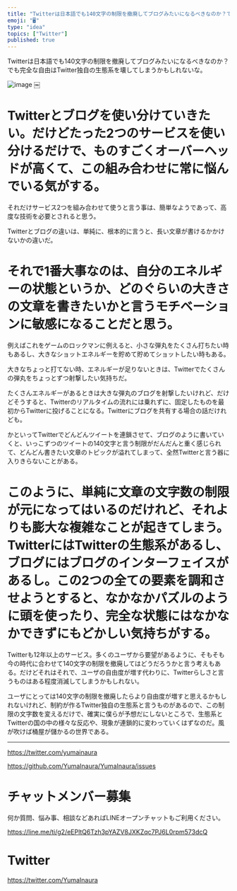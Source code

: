 ```yaml
---
title: "Twitterは日本語でも140文字の制限を撤廃してブログみたいになるべきなのか？でも完全な自由はTwitter独自の生態系を壊してしまうか"
emoji: "🖥"
type: "idea"
topics: ["Twitter"]
published: true
---
```


Twitterは日本語でも140文字の制限を撤廃してブログみたいになるべきなのか？でも完全な自由はTwitter独自の生態系を壊してしまうかもしれないな。

![image](https://user-images.githubusercontent.com/13635059/51148196-9a0eb580-18a0-11e9-8214-ce8d0b5e0c66.png)
￼


# Twitterとブログを使い分けていきたい。だけどたった2つのサービスを使い分けるだけで、ものすごくオーバーヘッドが高くて、この組み合わせに常に悩んでいる気がする。

それだけサービス2つを組み合わせて使うと言う事は、簡単なようであって、高度な技術を必要とされると思う。

Twitterとブログの違いは、単純に、根本的に言うと、長い文章が書けるかかけないかの違いだ。

# それで1番大事なのは、自分のエネルギーの状態というか、どのぐらいの大きさの文章を書きたいかと言うモチベーションに敏感になることだと思う。

例えばこれをゲームのロックマンに例えると、小さな弾丸をたくさん打ちたい時もあるし、大きなショットエネルギーを貯めて貯めてショットしたい時もある。

大きなちょっと打てない時、エネルギーが足りないときは、Twitterでたくさんの弾丸をちょっとずつ射撃したい気持ちだ。

たくさんエネルギーがあるときは大きな弾丸のブログを射撃したいけれど、だけどそうすると、Twitterのリアルタイムの流れには乗れずに、固定したものを最初からTwitterに投げることになる。Twitterにブログを共有する場合の話だけれども。

かといってTwitterでどんどんツイートを連鎖させて、ブログのように書いていくと、いっこずつのツイートの140文字と言う制限がだんだんと重く感じられて、どんどん書きたい文章のトピックが溢れてしまって、全然Twitterと言う器に入りきらないことがある。

# このように、単純に文章の文字数の制限が元になってはいるのだけれど、それよりも膨大な複雑なことが起きてしまう。TwitterにはTwitterの生態系があるし、ブログにはブログのインターフェイスがあるし。この2つの全ての要素を調和させようとすると、なかなかパズルのように頭を使ったり、完全な状態にはなかなかできずにもどかしい気持ちがする。

Twitterも12年以上のサービス。多くのユーザから要望があるように、そもそも今の時代に合わせて140文字の制限を撤廃してはどうだろうかと言う考えもある。だけどそれはそれで、ユーザの自由度が増す代わりに、Twitterらしさと言うものはある程度消滅してしまうかもしれない。

ユーザにとっては140文字の制限を撤廃したらより自由度が増すと思えるかもしれないけれど、制約が作るTwitter独自の生態系と言うものがあるので、この制限の文字数を変えるだけで、確実に僕らが予想だにしないところで、生態系とTwitterの国の中の様々な反応や、現象が連鎖的に変わっていくはずなのだ。風が吹けば桶屋が儲かるの世界である。




---

https://twitter.com/yumainaura

https://github.com/YumaInaura/YumaInaura/issues









<!-- Update From Qiita API -->

# チャットメンバー募集


何か質問、悩み事、相談などあればLINEオープンチャットもご利用ください。

https://line.me/ti/g2/eEPltQ6Tzh3pYAZV8JXKZqc7PJ6L0rpm573dcQ





# Twitter


https://twitter.com/YumaInaura


<!-- Update From Qiita API -->


